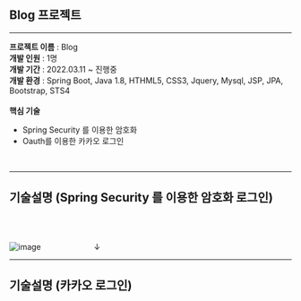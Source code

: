 ## Blog 프로젝트

<hr>

__프로젝트 이름__ : Blog<br>
__개발 인원__ : 1명<br>
__개발 기간__ : 2022.03.11 ~ 진행중<br>
__개발 환경__ : Spring Boot, Java 1.8, HTHML5, CSS3, Jquery, Mysql, JSP, JPA, Bootstrap, STS4<br><br>
__핵심 기술__<br>
<ul>
   <li>Spring Security 를 이용한 암호화</li>
   <li>Oauth를 이용한 카카오 로그인</li> 
</ul>

<br><hr>

## 기술설명 (Spring Security 를 이용한 암호화 로그인)
<br><br>

![image](https://user-images.githubusercontent.com/100080583/159926265-4895e297-142c-462c-b2f7-5e2a3289c9b8.png)
&nbsp;&nbsp;&nbsp;&nbsp;&nbsp;&nbsp;&nbsp;&nbsp;&nbsp;&nbsp;&nbsp;&nbsp;&nbsp;&nbsp;&nbsp;&nbsp;&nbsp;&nbsp;&nbsp;&nbsp;&nbsp;&nbsp;&nbsp;&downarrow;
<br><hr>


## 기술설명 (카카오 로그인)

